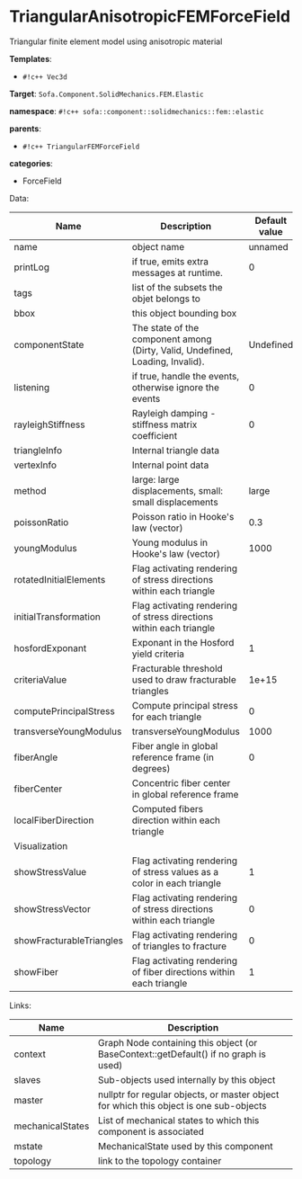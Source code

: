 # TriangularAnisotropicFEMForceField

Triangular finite element model using anisotropic material


__Templates__:

- `#!c++ Vec3d`

__Target__: `Sofa.Component.SolidMechanics.FEM.Elastic`

__namespace__: `#!c++ sofa::component::solidmechanics::fem::elastic`

__parents__: 

- `#!c++ TriangularFEMForceField`

__categories__: 

- ForceField

Data: 

<table>
<thead>
    <tr>
        <th>Name</th>
        <th>Description</th>
        <th>Default value</th>
    </tr>
</thead>
<tbody>
	<tr>
		<td>name</td>
		<td>
object name
</td>
		<td>unnamed</td>
	</tr>
	<tr>
		<td>printLog</td>
		<td>
if true, emits extra messages at runtime.
</td>
		<td>0</td>
	</tr>
	<tr>
		<td>tags</td>
		<td>
list of the subsets the objet belongs to
</td>
		<td></td>
	</tr>
	<tr>
		<td>bbox</td>
		<td>
this object bounding box
</td>
		<td></td>
	</tr>
	<tr>
		<td>componentState</td>
		<td>
The state of the component among (Dirty, Valid, Undefined, Loading, Invalid).
</td>
		<td>Undefined</td>
	</tr>
	<tr>
		<td>listening</td>
		<td>
if true, handle the events, otherwise ignore the events
</td>
		<td>0</td>
	</tr>
	<tr>
		<td>rayleighStiffness</td>
		<td>
Rayleigh damping - stiffness matrix coefficient
</td>
		<td>0</td>
	</tr>
	<tr>
		<td>triangleInfo</td>
		<td>
Internal triangle data
</td>
		<td></td>
	</tr>
	<tr>
		<td>vertexInfo</td>
		<td>
Internal point data
</td>
		<td></td>
	</tr>
	<tr>
		<td>method</td>
		<td>
large: large displacements, small: small displacements
</td>
		<td>large</td>
	</tr>
	<tr>
		<td>poissonRatio</td>
		<td>
Poisson ratio in Hooke's law (vector)
</td>
		<td>0.3</td>
	</tr>
	<tr>
		<td>youngModulus</td>
		<td>
Young modulus in Hooke's law (vector)
</td>
		<td>1000</td>
	</tr>
	<tr>
		<td>rotatedInitialElements</td>
		<td>
Flag activating rendering of stress directions within each triangle
</td>
		<td></td>
	</tr>
	<tr>
		<td>initialTransformation</td>
		<td>
Flag activating rendering of stress directions within each triangle
</td>
		<td></td>
	</tr>
	<tr>
		<td>hosfordExponant</td>
		<td>
Exponant in the Hosford yield criteria
</td>
		<td>1</td>
	</tr>
	<tr>
		<td>criteriaValue</td>
		<td>
Fracturable threshold used to draw fracturable triangles
</td>
		<td>1e+15</td>
	</tr>
	<tr>
		<td>computePrincipalStress</td>
		<td>
Compute principal stress for each triangle
</td>
		<td>0</td>
	</tr>
	<tr>
		<td>transverseYoungModulus</td>
		<td>
transverseYoungModulus
</td>
		<td>1000</td>
	</tr>
	<tr>
		<td>fiberAngle</td>
		<td>
Fiber angle in global reference frame (in degrees)
</td>
		<td>0</td>
	</tr>
	<tr>
		<td>fiberCenter</td>
		<td>
Concentric fiber center in global reference frame
</td>
		<td></td>
	</tr>
	<tr>
		<td>localFiberDirection</td>
		<td>
Computed fibers direction within each triangle
</td>
		<td></td>
	</tr>
	<tr>
		<td colspan="3">Visualization</td>
	</tr>
	<tr>
		<td>showStressValue</td>
		<td>
Flag activating rendering of stress values as a color in each triangle
</td>
		<td>1</td>
	</tr>
	<tr>
		<td>showStressVector</td>
		<td>
Flag activating rendering of stress directions within each triangle
</td>
		<td>0</td>
	</tr>
	<tr>
		<td>showFracturableTriangles</td>
		<td>
Flag activating rendering of triangles to fracture
</td>
		<td>0</td>
	</tr>
	<tr>
		<td>showFiber</td>
		<td>
Flag activating rendering of fiber directions within each triangle
</td>
		<td>1</td>
	</tr>

</tbody>
</table>

Links: 

| Name | Description |
| ---- | ----------- |
|context|Graph Node containing this object (or BaseContext::getDefault() if no graph is used)|
|slaves|Sub-objects used internally by this object|
|master|nullptr for regular objects, or master object for which this object is one sub-objects|
|mechanicalStates|List of mechanical states to which this component is associated|
|mstate|MechanicalState used by this component|
|topology|link to the topology container|



